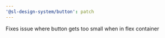 ```yaml
---
'@sl-design-system/button': patch
---
```


Fixes issue where button gets too small when in flex container
